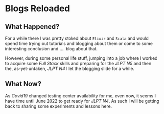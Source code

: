 # Blogs Reloaded
## What Happened?
For a while there I was pretty stoked about `Elixir` and `Scala` and would spend time trying out tutorials and blogging about them or come to some interesting conclusion and .... blog about that.

However, during some personal life stuff, jumping into a job where I worked to acquire some *Full Stack* skills and preparing for the *JLPT N5* and then the, as-yet-untaken, *JLPT N4* I let the blogging slide for a while.

## What Now? ##
As *Covid19* changed testing center availability for me, even now, it seems I have time until June 2022 to get ready for *JLPT N4*. As such I will be getting back to sharing some experiments and lessons here.
